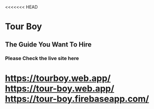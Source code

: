 <<<<<<< HEAD
# Tour Boy
## The Guide You Want To Hire
### Please Check the live site here

https://tourboy.web.app/
https://tour-boy.web.app/
https://tour-boy.firebaseapp.com/
=======
